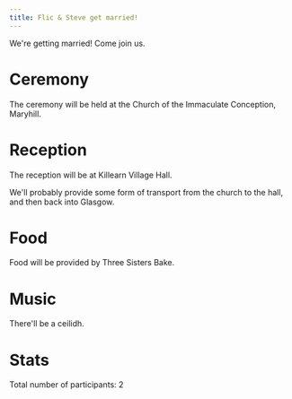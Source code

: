 ```yaml
---
title: Flic & Steve get married!
---
```


We're getting married!
Come join us.

# Ceremony

The ceremony will be held at the Church of the Immaculate Conception, Maryhill.

# Reception

The reception will be at Killearn Village Hall.

We'll probably provide some form of transport from the church to the hall, and then back into Glasgow.

# Food

Food will be provided by Three Sisters Bake.

# Music

There'll be a ceilidh.

# Stats

Total number of participants: 2

